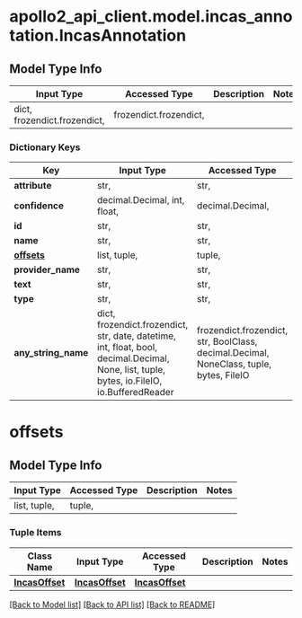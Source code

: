 # apollo2_api_client.model.incas_annotation.IncasAnnotation

## Model Type Info
Input Type | Accessed Type | Description | Notes
------------ | ------------- | ------------- | -------------
dict, frozendict.frozendict,  | frozendict.frozendict,  |  | 

### Dictionary Keys
Key | Input Type | Accessed Type | Description | Notes
------------ | ------------- | ------------- | ------------- | -------------
**attribute** | str,  | str,  |  | [optional] 
**confidence** | decimal.Decimal, int, float,  | decimal.Decimal,  |  | [optional] 
**id** | str,  | str,  |  | [optional] 
**name** | str,  | str,  |  | [optional] 
**[offsets](#offsets)** | list, tuple,  | tuple,  |  | [optional] 
**provider_name** | str,  | str,  |  | [optional] 
**text** | str,  | str,  |  | [optional] 
**type** | str,  | str,  |  | [optional] 
**any_string_name** | dict, frozendict.frozendict, str, date, datetime, int, float, bool, decimal.Decimal, None, list, tuple, bytes, io.FileIO, io.BufferedReader | frozendict.frozendict, str, BoolClass, decimal.Decimal, NoneClass, tuple, bytes, FileIO | any string name can be used but the value must be the correct type | [optional]

# offsets

## Model Type Info
Input Type | Accessed Type | Description | Notes
------------ | ------------- | ------------- | -------------
list, tuple,  | tuple,  |  | 

### Tuple Items
Class Name | Input Type | Accessed Type | Description | Notes
------------- | ------------- | ------------- | ------------- | -------------
[**IncasOffset**](IncasOffset.md) | [**IncasOffset**](IncasOffset.md) | [**IncasOffset**](IncasOffset.md) |  | 

[[Back to Model list]](../../README.md#documentation-for-models) [[Back to API list]](../../README.md#documentation-for-api-endpoints) [[Back to README]](../../README.md)

